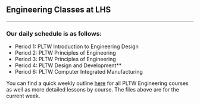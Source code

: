 ## Engineering Classes at LHS
-----

### Our daily schedule is as follows:

- Period 1: PLTW Introduction to Engineering Design
- Period 2: PLTW Principles of Engineering
- Period 3: PLTW Principles of Engineering
- Period 4: PLTW Design and Development**
- Period 6: PLTW Computer Integrated Manufacturing
 
You can find a quick weekly outline [here](https://docs.google.com/spreadsheets/d/1h_2pHMBuIdFInEyp0-gyB3FT5ts5SWf-Xw89x5vXMPo/pubhtml) for all PLTW Engineering courses as well as more detailed lessons by course.  The files above are for the current week.
